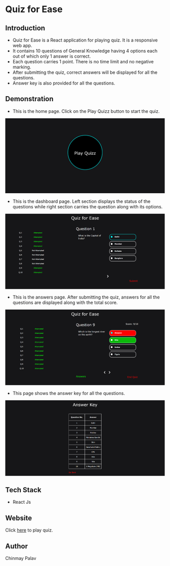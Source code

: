 # Quiz for Ease

## Introduction

* Quiz for Ease is a React application for playing quiz. It is a responsive web app. 
* It contains 10 questions of General Knowledge having 4 options each out of which only 1 answer is correct.
* Each question carries 1 point. There is no time limit and no negative marking.
* After submitting the quiz, correct answers will be displayed for all the questions.
* Answer key is also provided for all the questions.

## Demonstration

* This is the home page. Click on the Play Quizz button to start the quiz.

![home](/public/images/image1.png)

* This is the dashboard page. Left section displays the status of the questions while right section carries the question along with its options.

![dashboard](/public/images/img2.png)

* This is the answers page. After submitting the quiz, answers for all the questions are displayed along with the total score.

![answers](/public/images/img3.png)

* This page shows the answer key for all the questions.

![answerkey](/public/images/img4.png)

## Tech Stack
* React Js

## Website
Click [here](https://quiz-for-ease.netlify.app/) to play quiz.

## Author
Chinmay Palav
